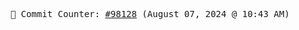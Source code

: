 <p align="center">
    <samp>
        📮 Commit Counter: <a href="https://github.com/Javascript-void0/Javascript-void0/commits/main">#98128</a> (August 07, 2024 @ 10:43 AM)
    </samp>
</p>